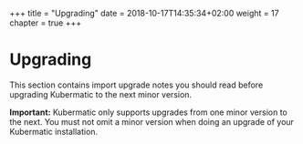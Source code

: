 +++
title = "Upgrading"
date =  2018-10-17T14:35:34+02:00
weight = 17
chapter = true
+++

# Upgrading

This section contains import upgrade notes you should read before upgrading Kubermatic to the next minor version.

**Important:** Kubermatic only supports upgrades from one minor version to the next. You must not omit a minor version when doing an upgrade of your Kubermatic installation.
